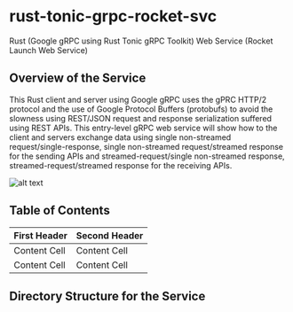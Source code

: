 # rust-tonic-grpc-rocket-svc
Rust (Google gRPC using Rust Tonic gRPC Toolkit) Web Service (Rocket Launch Web Service)

## Overview of the Service

This Rust client and server using Google gRPC uses the gPRC HTTP/2 protocol and the use of Google Protocol Buffers (protobufs) to avoid the slowness using REST/JSON request and response serialization suffered using REST APIs. This entry-level gRPC web service will show how to the client and servers exchange data using single non-streamed request/single-response, single non-streamed request/streamed response for the sending APIs and streamed-request/single non-streamed response, streamed-request/streamed response for the receiving APIs.



![alt text](http://url/to/img.png)



## Table of Contents  


| First Header  | Second Header |
| ------------- | ------------- |
| Content Cell  | Content Cell  |
| Content Cell  | Content Cell  |


## Directory Structure for the Service

